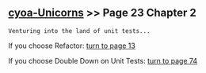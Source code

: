 ## [cyoa-Unicorns](../page-0/README.md) >> Page 23 Chapter 2

```
Venturing into the land of unit tests...
```

If you choose Refactor: [turn to page 13](../page-13/README.md)

If you choose Double Down on Unit Tests: [turn to page 74](../page-74/README.md)

